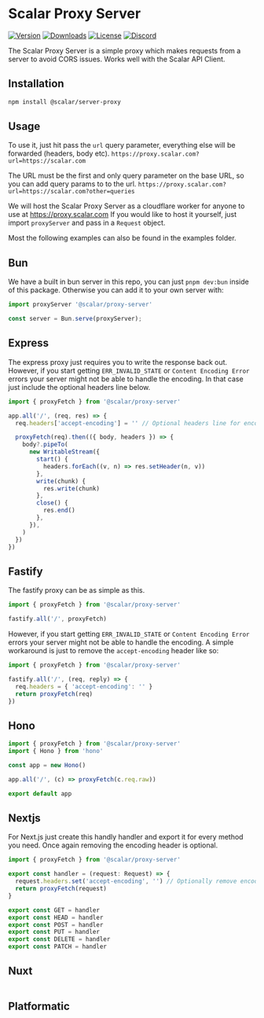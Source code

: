 # Scalar Proxy Server

[![Version](https://img.shields.io/npm/v/%40scalar/proxy-server)](https://www.npmjs.com/package/@scalar/proxy-server)
[![Downloads](https://img.shields.io/npm/dm/%40scalar/proxy-server)](https://www.npmjs.com/package/@scalar/proxy-server)
[![License](https://img.shields.io/npm/l/%40scalar%2Fproxy-server)](https://www.npmjs.com/package/@scalar/proxy-server)
[![Discord](https://img.shields.io/discord/1135330207960678410?style=flat&color=5865F2)](https://discord.gg/8HeZcRGPFS)

The Scalar Proxy Server is a simple proxy which makes requests from a server to avoid CORS issues.
Works well with the Scalar API Client.

## Installation

```bash
npm install @scalar/server-proxy
```

## Usage

To use it, just hit pass the `url` query parameter, everything else will be forwarded (headers, body etc).
`https://proxy.scalar.com?url=https://scalar.com`

The URL must be the first and only query parameter on the base URL, so you can add query params to to the url.
`https://proxy.scalar.com?url=https://scalar.com?other=queries`

We will host the Scalar Proxy Server as a cloudflare worker for anyone to use at <https://proxy.scalar.com>
If you would like to host it yourself, just import `proxyServer` and pass in a `Request` object.

Most the following examples can also be found in the examples folder.

## Bun

We have a built in bun server in this repo, you can just `pnpm dev:bun` inside of this package.
Otherwise you can add it to your own server with:

```ts
import proxyServer '@scalar/proxy-server'

const server = Bun.serve(proxyServer);
```

## Express

The express proxy just requires you to write the response back out. However, if you start getting
`ERR_INVALID_STATE` or `Content Encoding Error` errors your server might not be able to handle the
encoding. In that case just include the optional headers line below.

```ts
import { proxyFetch } from '@scalar/proxy-server'

app.all('/', (req, res) => {
  req.headers['accept-encoding'] = '' // Optional headers line for encoding

  proxyFetch(req).then(({ body, headers }) => {
    body?.pipeTo(
      new WritableStream({
        start() {
          headers.forEach((v, n) => res.setHeader(n, v))
        },
        write(chunk) {
          res.write(chunk)
        },
        close() {
          res.end()
        },
      }),
    )
  })
})
```

## Fastify

The fastify proxy can be as simple as this.

```ts
import { proxyFetch } from '@scalar/proxy-server'

fastify.all('/', proxyFetch)
```

However, if you start getting `ERR_INVALID_STATE` or `Content Encoding Error` errors your server
might not be able to handle the encoding. A simple workaround is just to remove the `accept-encoding`
header like so:

```ts
import { proxyFetch } from '@scalar/proxy-server'

fastify.all('/', (req, reply) => {
  req.headers = { 'accept-encoding': '' }
  return proxyFetch(req)
})
```

## Hono

```ts
import { proxyFetch } from '@scalar/proxy-server'
import { Hono } from 'hono'

const app = new Hono()

app.all('/', (c) => proxyFetch(c.req.raw))

export default app
```

## Nextjs

For Next.js just create this handly handler and export it for every method you need. Once again
removing the encoding header is optional.

```ts
import { proxyFetch } from '@scalar/proxy-server'

export const handler = (request: Request) => {
  request.headers.set('accept-encoding', '') // Optionally remove encoding header
  return proxyFetch(request)
}

export const GET = handler
export const HEAD = handler
export const POST = handler
export const PUT = handler
export const DELETE = handler
export const PATCH = handler
```

## Nuxt

```ts

```

## Platformatic

```ts

```
